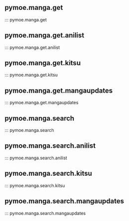 ## pymoe.manga.get
::: pymoe.manga.get

## pymoe.manga.get.anilist
::: pymoe.manga.get.anilist

## pymoe.manga.get.kitsu
::: pymoe.manga.get.kitsu

## pymoe.manga.get.mangaupdates
::: pymoe.manga.get.mangaupdates

## pymoe.manga.search
::: pymoe.manga.search

## pymoe.manga.search.anilist
::: pymoe.manga.search.anilist

## pymoe.manga.search.kitsu
::: pymoe.manga.search.kitsu

## pymoe.manga.search.mangaupdates
::: pymoe.manga.search.mangaupdates